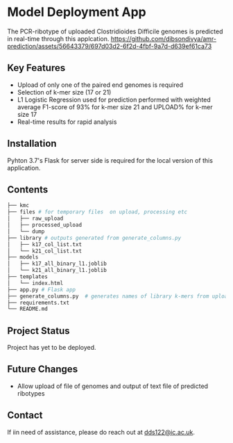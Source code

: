 # Model Deployment App
The PCR-ribotype of uploaded Clostridioides Difficile genomes is predicted in real-time through this applcation.
https://github.com/dibsondivya/amr-prediction/assets/56643379/697d03d2-6f2d-4fbf-9a7d-d639ef61ca73

## Key Features
* Upload of only one of the paired end genomes is required
* Selection of k-mer size (17 or 21)
* L1 Logistic Regression used for prediction performed with weighted average F1-score of 93% for k-mer size 21 and UPLOAD% for k-mer size 17
* Real-time results for rapid analysis

## Installation
Pyhton 3.7's Flask for server side is required for the local version of this application.

## Contents
```bash
├── kmc
├── files # for temporary files  on upload, processing etc
│   ├── raw_upload
│   ├── processed_upload
│   └── dump
├── library # outputs generated from generate_columns.py
│   ├── k17_col_list.txt 
│   └── k21_col_list.txt 
├── models
│   ├── k17_all_binary_l1.joblib
│   └── k21_all_binary_l1.joblib
├── templates
│   └── index.html
├── app.py # Flask app
├── generate_columns.py  # generates names of library k-mers from uploaded .csv (where k-mers are columns)
├── requirements.txt
└── README.md
```

## Project Status
Project has yet to be deployed.

## Future Changes
* Allow upload of file of genomes and output of text file of predicted ribotypes

## Contact
If iin need of assistance, please do reach out at dds122@ic.ac.uk.
